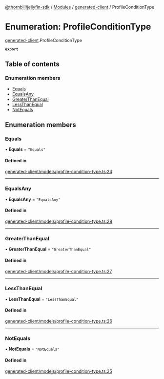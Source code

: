 [@thornbill/jellyfin-sdk](../README.md) / [Modules](../modules.md) / [generated-client](../modules/generated_client.md) / ProfileConditionType

# Enumeration: ProfileConditionType

[generated-client](../modules/generated_client.md).ProfileConditionType

**`export`**

## Table of contents

### Enumeration members

- [Equals](generated_client.ProfileConditionType.md#equals)
- [EqualsAny](generated_client.ProfileConditionType.md#equalsany)
- [GreaterThanEqual](generated_client.ProfileConditionType.md#greaterthanequal)
- [LessThanEqual](generated_client.ProfileConditionType.md#lessthanequal)
- [NotEquals](generated_client.ProfileConditionType.md#notequals)

## Enumeration members

### Equals

• **Equals** = `"Equals"`

#### Defined in

[generated-client/models/profile-condition-type.ts:24](https://github.com/thornbill/jellyfin-sdk-typescript/blob/b5d0506/src/generated-client/models/profile-condition-type.ts#L24)

___

### EqualsAny

• **EqualsAny** = `"EqualsAny"`

#### Defined in

[generated-client/models/profile-condition-type.ts:28](https://github.com/thornbill/jellyfin-sdk-typescript/blob/b5d0506/src/generated-client/models/profile-condition-type.ts#L28)

___

### GreaterThanEqual

• **GreaterThanEqual** = `"GreaterThanEqual"`

#### Defined in

[generated-client/models/profile-condition-type.ts:27](https://github.com/thornbill/jellyfin-sdk-typescript/blob/b5d0506/src/generated-client/models/profile-condition-type.ts#L27)

___

### LessThanEqual

• **LessThanEqual** = `"LessThanEqual"`

#### Defined in

[generated-client/models/profile-condition-type.ts:26](https://github.com/thornbill/jellyfin-sdk-typescript/blob/b5d0506/src/generated-client/models/profile-condition-type.ts#L26)

___

### NotEquals

• **NotEquals** = `"NotEquals"`

#### Defined in

[generated-client/models/profile-condition-type.ts:25](https://github.com/thornbill/jellyfin-sdk-typescript/blob/b5d0506/src/generated-client/models/profile-condition-type.ts#L25)
